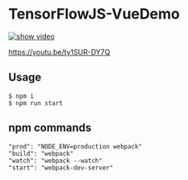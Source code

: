 # TensorFlowJS-VueDemo



[![show video](https://img.youtube.com/vi/ty1SUR-DY7Q/0.jpg)](https://www.youtube.com/watch?v=ty1SUR-DY7Q)

https://youtu.be/ty1SUR-DY7Q




## Usage

```
$ npm i
$ npm run start
```


## npm commands

    "prod": "NODE_ENV=production webpack"
    "build": "webpack"
    "watch": "webpack --watch"
    "start": "webpack-dev-server"

